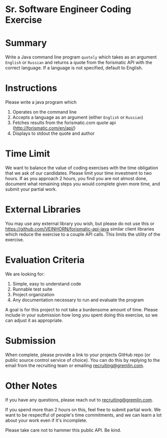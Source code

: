 # Sr. Software Engineer Coding Exercise

# Summary
Write a Java command line program `quotely` which takes as an argument `English` or `Russian` and returns a quote from the forismatic API with the correct language.
If a language is not specified, default to English.

# Instructions

Please write a java program which 
1. Operates on the command line
1. Accepts a language as an argument (either `English` or `Russian`)
1. Fetches results from the forismatic.com quote api (http://forismatic.com/en/api/)
1. Displays to stdout the quote and author

# Time Limit

We want to balance the value of coding exercises with the time obligation that we ask of our candidates. Please limit your time investment to two hours. If as you approach 2 hours, you find you are not almost done, document what remaining steps you would complete given more time, and submit your partial work.

# External Libraries

You may use any external library you wish, but please do not use this or https://github.com/VEINHORN/forismatic-api-java similar client libraries which reduce the exercise to a couple API calls. This limits the utility of the exercise.

# Evaluation Criteria

We are looking for:

1. Simple, easy to understand code
1. Runnable test suite
1. Project organization
1. Any documentation necessary to run and evaluate the program

A goal is for this project to not take a burdensome amount of time. Please include in your submission how long you spent doing this exercise, so we can adjust it as appropriate.

# Submission

When complete, please provide a link to your projects GitHub repo (or public source control service of choice). You can do this by replying to the email from the recruiting team or emailing recruiting@gremlin.com.

# Other Notes
If you have any questions, please reach out to recruiting@gremlin.com.

If you spend more than 2 hours on this, feel free to submit partial work. We want to be respectful of people's time commitments, and we can learn a lot about your work even if it's incomplete.

Please take care not to hammer this public API. Be kind.
